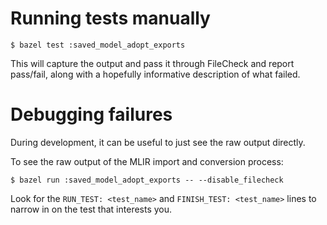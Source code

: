 # Running tests manually

```shell
$ bazel test :saved_model_adopt_exports
```

This will capture the output and pass it through FileCheck and report pass/fail,
along with a hopefully informative description of what failed.

# Debugging failures

During development, it can be useful to just see the raw output directly.

To see the raw output of the MLIR import and conversion process:

```shell
$ bazel run :saved_model_adopt_exports -- --disable_filecheck
```

Look for the `RUN_TEST: <test_name>` and `FINISH_TEST: <test_name>` lines to
narrow in on the test that interests you.
